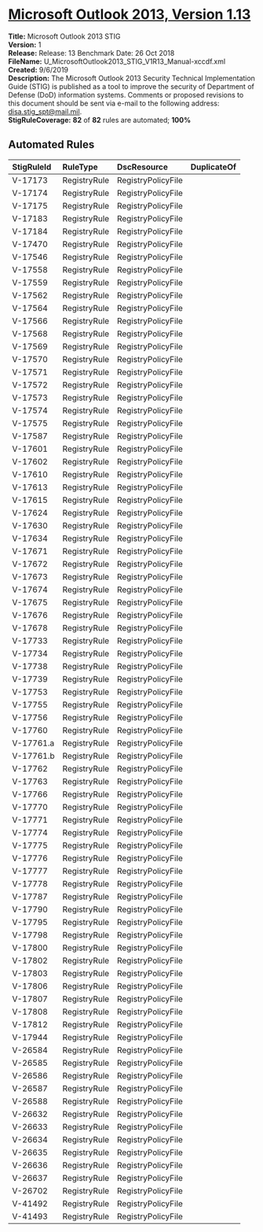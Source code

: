 # [Microsoft Outlook 2013, Version 1.13](https://github.com/Microsoft/PowerStig/wiki/Office-Outlook2013-1.13)

**Title:** Microsoft Outlook 2013 STIG  
**Version:** 1  
**Release:** Release: 13 Benchmark Date: 26 Oct 2018  
**FileName:** U_MicrosoftOutlook2013_STIG_V1R13_Manual-xccdf.xml  
**Created:** 9/6/2019  
**Description:** The Microsoft Outlook 2013 Security Technical Implementation Guide (STIG) is published as a tool to improve the security of Department of Defense (DoD) information systems.  Comments or proposed revisions to this document should be sent via e-mail to the following address: disa.stig_spt@mail.mil.  
**StigRuleCoverage:** **82** of **82** rules are automated; **100%**  

## Automated Rules

| StigRuleId | RuleType | DscResource | DuplicateOf |
| :---- | :---- | :---- | :---- |
| V-17173 | RegistryRule | RegistryPolicyFile |  |
| V-17174 | RegistryRule | RegistryPolicyFile |  |
| V-17175 | RegistryRule | RegistryPolicyFile |  |
| V-17183 | RegistryRule | RegistryPolicyFile |  |
| V-17184 | RegistryRule | RegistryPolicyFile |  |
| V-17470 | RegistryRule | RegistryPolicyFile |  |
| V-17546 | RegistryRule | RegistryPolicyFile |  |
| V-17558 | RegistryRule | RegistryPolicyFile |  |
| V-17559 | RegistryRule | RegistryPolicyFile |  |
| V-17562 | RegistryRule | RegistryPolicyFile |  |
| V-17564 | RegistryRule | RegistryPolicyFile |  |
| V-17566 | RegistryRule | RegistryPolicyFile |  |
| V-17568 | RegistryRule | RegistryPolicyFile |  |
| V-17569 | RegistryRule | RegistryPolicyFile |  |
| V-17570 | RegistryRule | RegistryPolicyFile |  |
| V-17571 | RegistryRule | RegistryPolicyFile |  |
| V-17572 | RegistryRule | RegistryPolicyFile |  |
| V-17573 | RegistryRule | RegistryPolicyFile |  |
| V-17574 | RegistryRule | RegistryPolicyFile |  |
| V-17575 | RegistryRule | RegistryPolicyFile |  |
| V-17587 | RegistryRule | RegistryPolicyFile |  |
| V-17601 | RegistryRule | RegistryPolicyFile |  |
| V-17602 | RegistryRule | RegistryPolicyFile |  |
| V-17610 | RegistryRule | RegistryPolicyFile |  |
| V-17613 | RegistryRule | RegistryPolicyFile |  |
| V-17615 | RegistryRule | RegistryPolicyFile |  |
| V-17624 | RegistryRule | RegistryPolicyFile |  |
| V-17630 | RegistryRule | RegistryPolicyFile |  |
| V-17634 | RegistryRule | RegistryPolicyFile |  |
| V-17671 | RegistryRule | RegistryPolicyFile |  |
| V-17672 | RegistryRule | RegistryPolicyFile |  |
| V-17673 | RegistryRule | RegistryPolicyFile |  |
| V-17674 | RegistryRule | RegistryPolicyFile |  |
| V-17675 | RegistryRule | RegistryPolicyFile |  |
| V-17676 | RegistryRule | RegistryPolicyFile |  |
| V-17678 | RegistryRule | RegistryPolicyFile |  |
| V-17733 | RegistryRule | RegistryPolicyFile |  |
| V-17734 | RegistryRule | RegistryPolicyFile |  |
| V-17738 | RegistryRule | RegistryPolicyFile |  |
| V-17739 | RegistryRule | RegistryPolicyFile |  |
| V-17753 | RegistryRule | RegistryPolicyFile |  |
| V-17755 | RegistryRule | RegistryPolicyFile |  |
| V-17756 | RegistryRule | RegistryPolicyFile |  |
| V-17760 | RegistryRule | RegistryPolicyFile |  |
| V-17761.a | RegistryRule | RegistryPolicyFile |  |
| V-17761.b | RegistryRule | RegistryPolicyFile |  |
| V-17762 | RegistryRule | RegistryPolicyFile |  |
| V-17763 | RegistryRule | RegistryPolicyFile |  |
| V-17766 | RegistryRule | RegistryPolicyFile |  |
| V-17770 | RegistryRule | RegistryPolicyFile |  |
| V-17771 | RegistryRule | RegistryPolicyFile |  |
| V-17774 | RegistryRule | RegistryPolicyFile |  |
| V-17775 | RegistryRule | RegistryPolicyFile |  |
| V-17776 | RegistryRule | RegistryPolicyFile |  |
| V-17777 | RegistryRule | RegistryPolicyFile |  |
| V-17778 | RegistryRule | RegistryPolicyFile |  |
| V-17787 | RegistryRule | RegistryPolicyFile |  |
| V-17790 | RegistryRule | RegistryPolicyFile |  |
| V-17795 | RegistryRule | RegistryPolicyFile |  |
| V-17798 | RegistryRule | RegistryPolicyFile |  |
| V-17800 | RegistryRule | RegistryPolicyFile |  |
| V-17802 | RegistryRule | RegistryPolicyFile |  |
| V-17803 | RegistryRule | RegistryPolicyFile |  |
| V-17806 | RegistryRule | RegistryPolicyFile |  |
| V-17807 | RegistryRule | RegistryPolicyFile |  |
| V-17808 | RegistryRule | RegistryPolicyFile |  |
| V-17812 | RegistryRule | RegistryPolicyFile |  |
| V-17944 | RegistryRule | RegistryPolicyFile |  |
| V-26584 | RegistryRule | RegistryPolicyFile |  |
| V-26585 | RegistryRule | RegistryPolicyFile |  |
| V-26586 | RegistryRule | RegistryPolicyFile |  |
| V-26587 | RegistryRule | RegistryPolicyFile |  |
| V-26588 | RegistryRule | RegistryPolicyFile |  |
| V-26632 | RegistryRule | RegistryPolicyFile |  |
| V-26633 | RegistryRule | RegistryPolicyFile |  |
| V-26634 | RegistryRule | RegistryPolicyFile |  |
| V-26635 | RegistryRule | RegistryPolicyFile |  |
| V-26636 | RegistryRule | RegistryPolicyFile |  |
| V-26637 | RegistryRule | RegistryPolicyFile |  |
| V-26702 | RegistryRule | RegistryPolicyFile |  |
| V-41492 | RegistryRule | RegistryPolicyFile |  |
| V-41493 | RegistryRule | RegistryPolicyFile |  |

